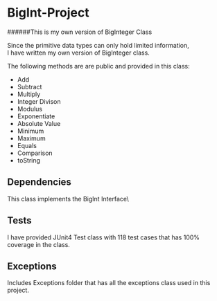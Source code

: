 # **BigInt-Project** 

######This is my own version of BigInteger Class

Since the primitive data types can only hold limited information,\
I have written my own version of BigInteger class.

The following methods are are public and provided in this class:
- Add
- Subtract
- Multiply
- Integer Divison
- Modulus
- Exponentiate
- Absolute Value
- Minimum
- Maximum
- Equals
- Comparison
- toString

## Dependencies

This class implements the BigInt Interface\

## Tests

I have provided JUnit4 Test class with 118 test cases that has 100% coverage in the class.

## Exceptions

Includes Exceptions folder that has all the exceptions class used in this project.




